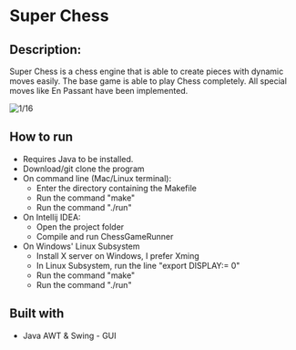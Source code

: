 # Super Chess
## Description:
Super Chess is a chess engine that is able to create pieces with dynamic moves easily.
The base game is able to play Chess completely. All special moves like En Passant have been
implemented. 

![1/16](https://i.imgur.com/hj0Pq7c.png)

## How to run
- Requires Java to be installed.
- Download/git clone the program
- On command line (Mac/Linux terminal):
    - Enter the directory containing the Makefile
    - Run the command "make"
    - Run the command "./run"
- On Intellij IDEA:
    - Open the project folder
    - Compile and run ChessGameRunner
- On Windows' Linux Subsystem
	- Install X server on Windows, I prefer Xming
	- In Linux Subsystem, run the line "export DISPLAY:= 0"
    - Run the command "make"
    - Run the command "./run"

## Built with
- Java AWT & Swing - GUI
